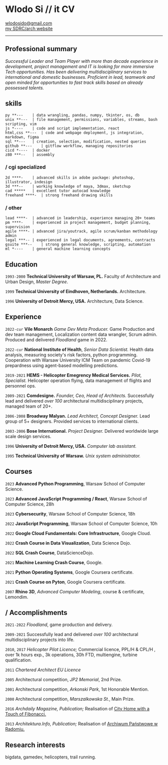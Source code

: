 <!-- #                             
          |                   
,   .,---.|--- ,---.,---.,---.
|   ||---'|    `---.|   ||   |
`---|`---'`---'`---'`---'`   '
`---'                          
-->

# Wlodo Si // it CV

<div id="webaddress">
<a href="mailto:wlodosido@gmail.com">wlodosido@gmail.com</a><br>
<a href="http://sidorczuk.com">my SDRC/arch website</a>
</div>

---
## Professional summary

*Successful Leader and Team Player with more than decade experience in development, project management and IT is looking for more immersive Tech opportunities. Has been delivering multidisciplinary services to international and domestic businesses. Proficient in lead, teamwork and open minded for opportunities to fast track skills based on already possessed talents.*

## skills
	py **---	| data wrangling, pandas, numpy, tkinter, os, db
	unix **---	| file management, permissions, variables, streams, bash scripting, vim
	js *----	| code and script implementation, react
	html,css **---	| code and webpage deployment, js integration, markdown, figma
	sql **---	| creation, selection, modification, nested queries
	github **---	| gitflow workflow, managing repositories
	cicd *----	| docker
	z80 ***--	| assembly
### / cgi specialized
	2d ****-	| advanced skills in adobe package: photoshop, illustrator, indesign
	3d ***--	| working knowledge of maya, 3dmax, sketchup
	cad *****	| excellent tutor autocad knowledge
	freehand ****-	| strong freehand drawing skills
### / other
	lead ****-	| advanced in leadership, experience managing 20+ teams
	pm ****-	| experienced in project management, budget planning, supervision
	agile ****-	| advanced jira/youtrack, agile scrum/kanban methodology admin
	legal ***--	| experienced in legal documents, agreements, contracts
	gsuite ***--	| strong general knowledge, scripting, automation
	ml *----	| general machine learning concepts

## Education
`1993-2000`
**Technical University of Warsaw, PL.** Faculty of Architecture and Urban Design, *Master Degree*.

`1999`
**Technical University of Eindhoven, Netherlands.** Architecture.

`1996`
**University of Detroit Mercy, USA.** Architecture, Data Science.

## Experience
`2022-cur`
**Vile Monarch** *Game Dev Meta Producer.* Game Production and dev team management, Localization content data wrangler, Scrum admin. Produced and delivered *Floodland* game in 2022.

`2022-cur`
**National Institute of Health**, *Senior Data Scientist.* Health data analysis, measuring society's risk factors, python programming. Cooperation with Warsaw University ICM Team on pandemic Covid-19 prepardness using agent-based modelling predictions.

`2019-2021`
**HEMS - Helicopter Emegrency Medical Services.** _Pilot, Specialist._ Helicopter operation flying, data management of flights and personnel ops.

`2009-2021`
**Comdesigne.** _Founder, Ceo, Head of Architects._ Successfully lead and delivered *over 100* architectural multidisciplinary projects, managed team of 20+.

`2006-2008`
**Broadway Malyan.** _Lead Architect, Concept Designer._ Lead group of 5+ designers. Provided services to international clients.

`2003-2006`
**Bose International.** _Project Designer._ Delivered worldwide large scale design services.

`1996`
**University of Detroit Mercy, USA.** _Computer lab assistant._

`1995`
**Technical University of Warsaw.** _Unix system administrator._

## Courses
`2023`
**Advanced Python Programming**, Warsaw School of Computer Science.

`2023`
**Advanced JavaScript Programming / React**, Warsaw School of Computer Science, 28h

`2023`
**Cybersecurity**, Warsaw School of Computer Science, 18h

`2022`
**JavaScript Programming**, Warsaw School of Computer Science, 10h

`2022`
**Google Cloud Fundamentals: Core Infrastructure**, Google Cloud.

`2022`
**Crash Course in Data Visualization**, Data Science Dojo.

`2022`
**SQL Crash Course**, DataScienceDojo.

`2021`
**Machine Learning Crash Course**, Google.

`2021`
**Python Operating Systems**, Google Coursera certificate.

`2021`
**Crash Course on Pyton**, Google Coursera certificate.

`2007`
**Rhino 3D**, *Advanced Computer Modeling*, course & certificate, Lemondim.

## / Accomplishments
`2021-2022` *Floodland*, game production and delivery.

`2009-2021` Successfully lead and delivered *over 100* architectural multidisciplinary projects into life.

`2010`, `2017`
*Helicopter Pilot Licence;* Commercial licence, PPL/H & CPL/H , over 1k hours exp., 3k operations, 30h FTD, multiengine, turbine qualification.

`2011` *Chartered Architect EU Licence*

`2005` Architectural competition, *JP2 Memorial*, 2nd Prize.

`2001` Architectural competition, *Arkonski Park*, 1st Honorable Mention.

`2000` Architectural competition, *Marszalkowska St.*, Main Prize.

`2016` *Archdaily Magazine, Publication;* Realisation of [City Home with a Touch of Fibonacci.](https://www.archdaily.com/793466/home-town-with-a-touch-of-fibonacci-wlodek-sidorczuk?)

`2013` *Architektura.Info, Publication;* Realisation of [Archiwum Państwowe w Radomiu.](https://architektura.info/architektura/polska_i_swiat/archiwum_panstwowe_w_radomiu)

## Research interests
bigdata, gamedev, helicopters, trail running.

<!-- ### Footer
updated: Jul 2023 -->
